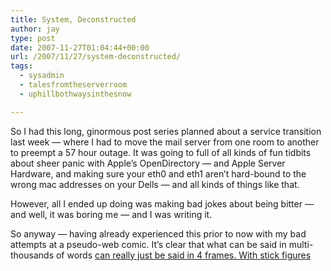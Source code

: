 ```yaml
---
title: System, Deconstructed
author: jay
type: post
date: 2007-11-27T01:04:44+00:00
url: /2007/11/27/system-deconstructed/
tags:
  - sysadmin
  - talesfromtheserverroom
  - uphillbothwaysinthesnow

---
```

So I had this long, ginormous post series planned about a service transition last week — where I had to move the mail server from one room to another to preempt a 57 hour outage. It was going to full of all kinds of fun tidbits about sheer panic with Apple’s OpenDirectory — and Apple Server Hardware, and making sure your eth0 and eth1 aren’t hard-bound to the wrong mac addresses on your Dells — and all kinds of things like that.

However, all I ended up doing was making bad jokes about being bitter — and well, it was boring me — and I was writing it.

So anyway — having already experienced this prior to now with my bad attempts at a pseudo-web comic. It’s clear that what can be said in multi-thousands of words [can really just be said in 4 frames. With stick figures][1]

 [1]: http://xkcd.com/349/